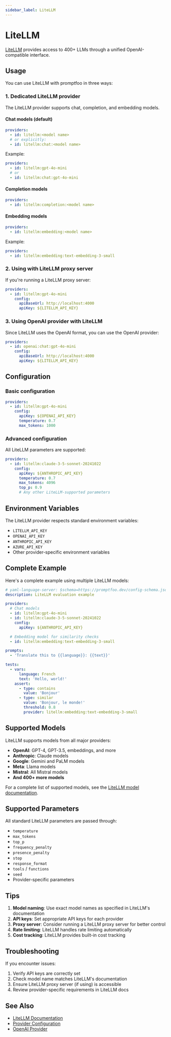 ```yaml
---
sidebar_label: LiteLLM
---
```


# LiteLLM

[LiteLLM](https://docs.litellm.ai/docs/) provides access to 400+ LLMs through a unified OpenAI-compatible interface.

## Usage

You can use LiteLLM with promptfoo in three ways:

### 1. Dedicated LiteLLM provider

The LiteLLM provider supports chat, completion, and embedding models.

#### Chat models (default)

```yaml
providers:
  - id: litellm:<model name>
  # or explicitly:
  - id: litellm:chat:<model name>
```

Example:

```yaml
providers:
  - id: litellm:gpt-4o-mini
  # or
  - id: litellm:chat:gpt-4o-mini
```

#### Completion models

```yaml
providers:
  - id: litellm:completion:<model name>
```

#### Embedding models

```yaml
providers:
  - id: litellm:embedding:<model name>
```

Example:

```yaml
providers:
  - id: litellm:embedding:text-embedding-3-small
```

### 2. Using with LiteLLM proxy server

If you're running a LiteLLM proxy server:

```yaml
providers:
  - id: litellm:gpt-4o-mini
    config:
      apiBaseUrl: http://localhost:4000
      apiKey: ${LITELLM_API_KEY}
```

### 3. Using OpenAI provider with LiteLLM

Since LiteLLM uses the OpenAI format, you can use the OpenAI provider:

```yaml
providers:
  - id: openai:chat:gpt-4o-mini
    config:
      apiBaseUrl: http://localhost:4000
      apiKey: ${LITELLM_API_KEY}
```

## Configuration

### Basic configuration

```yaml
providers:
  - id: litellm:gpt-4o-mini
    config:
      apiKey: ${OPENAI_API_KEY}
      temperature: 0.7
      max_tokens: 1000
```

### Advanced configuration

All LiteLLM parameters are supported:

```yaml
providers:
  - id: litellm:claude-3-5-sonnet-20241022
    config:
      apiKey: ${ANTHROPIC_API_KEY}
      temperature: 0.7
      max_tokens: 4096
      top_p: 0.9
      # Any other LiteLLM-supported parameters
```

## Environment Variables

The LiteLLM provider respects standard environment variables:

- `LITELLM_API_KEY`
- `OPENAI_API_KEY`
- `ANTHROPIC_API_KEY`
- `AZURE_API_KEY`
- Other provider-specific environment variables

## Complete Example

Here's a complete example using multiple LiteLLM models:

```yaml title="promptfooconfig.yaml"
# yaml-language-server: $schema=https://promptfoo.dev/config-schema.json
description: LiteLLM evaluation example

providers:
  # Chat models
  - id: litellm:gpt-4o-mini
  - id: litellm:claude-3-5-sonnet-20241022
    config:
      apiKey: ${ANTHROPIC_API_KEY}

  # Embedding model for similarity checks
  - id: litellm:embedding:text-embedding-3-small

prompts:
  - 'Translate this to {{language}}: {{text}}'

tests:
  - vars:
      language: French
      text: 'Hello, world!'
    assert:
      - type: contains
        value: 'Bonjour'
      - type: similar
        value: 'Bonjour, le monde!'
        threshold: 0.8
        provider: litellm:embedding:text-embedding-3-small
```

## Supported Models

LiteLLM supports models from all major providers:

- **OpenAI**: GPT-4, GPT-3.5, embeddings, and more
- **Anthropic**: Claude models
- **Google**: Gemini and PaLM models
- **Meta**: Llama models
- **Mistral**: All Mistral models
- **And 400+ more models**

For a complete list of supported models, see the [LiteLLM model documentation](https://docs.litellm.ai/docs/providers).

## Supported Parameters

All standard LiteLLM parameters are passed through:

- `temperature`
- `max_tokens`
- `top_p`
- `frequency_penalty`
- `presence_penalty`
- `stop`
- `response_format`
- `tools` / `functions`
- `seed`
- Provider-specific parameters

## Tips

1. **Model naming**: Use exact model names as specified in LiteLLM's documentation
2. **API keys**: Set appropriate API keys for each provider
3. **Proxy server**: Consider running a LiteLLM proxy server for better control
4. **Rate limiting**: LiteLLM handles rate limiting automatically
5. **Cost tracking**: LiteLLM provides built-in cost tracking

## Troubleshooting

If you encounter issues:

1. Verify API keys are correctly set
2. Check model name matches LiteLLM's documentation
3. Ensure LiteLLM proxy server (if using) is accessible
4. Review provider-specific requirements in LiteLLM docs

## See Also

- [LiteLLM Documentation](https://docs.litellm.ai/docs/)
- [Provider Configuration](./index.md)
- [OpenAI Provider](./openai.md)
